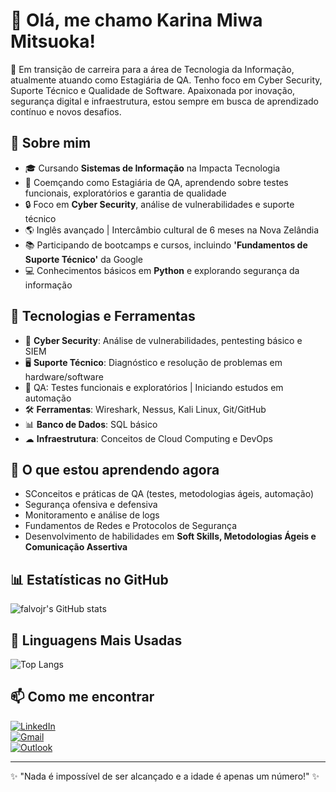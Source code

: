 # 👋 Olá, me chamo Karina Miwa Mitsuoka!

🚀 Em transição de carreira para a área de Tecnologia da Informação, atualmente atuando como Estagiária de QA. Tenho foco em Cyber Security, Suporte Técnico e Qualidade de Software. Apaixonada por inovação, segurança digital e infraestrutura, estou sempre em busca de aprendizado contínuo e novos desafios.

## 🔹 Sobre mim
- 🎓 Cursando **Sistemas de Informação** na Impacta Tecnologia
- 🧪 Coemçando como Estagiária de QA, aprendendo sobre testes funcionais, exploratórios e garantia de qualidade
- 🔒 Foco em **Cyber Security**, análise de vulnerabilidades e suporte técnico
- 🌎 Inglês avançado | Intercâmbio cultural de 6 meses na Nova Zelândia
- 📚 Participando de bootcamps e cursos, incluindo **'Fundamentos de Suporte Técnico'** da Google
- 💻 Conhecimentos básicos em **Python** e explorando segurança da informação

## 🔧 Tecnologias e Ferramentas
- 🔐 **Cyber Security**: Análise de vulnerabilidades, pentesting básico e SIEM
- 🖥 **Suporte Técnico**: Diagnóstico e resolução de problemas em hardware/software
- 🧪 QA: Testes funcionais e exploratórios | Iniciando estudos em automação
- 🛠️ **Ferramentas**: Wireshark, Nessus, Kali Linux, Git/GitHub
- 📊 **Banco de Dados**: SQL básico
- ☁ **Infraestrutura**: Conceitos de Cloud Computing e DevOps

## 🌱 O que estou aprendendo agora
- SConceitos e práticas de QA (testes, metodologias ágeis, automação)
- Segurança ofensiva e defensiva
- Monitoramento e análise de logs
- Fundamentos de Redes e Protocolos de Segurança
- Desenvolvimento de habilidades em **Soft Skills, Metodologias Ágeis e Comunicação Assertiva**

## 📊 **Estatísticas no GitHub**
![falvojr's GitHub stats](https://github-readme-stats.vercel.app/api?username=KaMitsuoka&show_icons=true&theme=dark)

## 🚀 **Linguagens Mais Usadas**
![Top Langs](https://github-readme-stats.vercel.app/api/top-langs/?username=KaMitsuoka&layout=compact&theme=dark)

## 📫 Como me encontrar
[![LinkedIn](https://img.shields.io/badge/LinkedIn-000?style=for-the-badge&logo=linkedin&logoColor=0A66C2)](https://www.linkedin.com/in/karina-miwa-mitsuoka/)  
[![Gmail](https://img.shields.io/badge/Gmail-000?style=for-the-badge&logo=gmail&logoColor=EA4335)](mailto:karina.mitsuoka@gmail.com)  
[![Outlook](https://img.shields.io/badge/Outlook-000?style=for-the-badge&logo=microsoft-outlook&logoColor=0078D4)](mailto:miwa_karina@hotmail.com)

---
✨ "Nada é impossível de ser alcançado e a idade é apenas um número!" ✨

<!--
**KaMitsuoka/KaMitsuoka** is a ✨ _special_ ✨ repository because its `README.md` (this file) appears on your GitHub profile.

Here are some ideas to get you started:

- 🔭 I’m currently working on ...
- 🌱 I’m currently learning ...
- 👯 I’m looking to collaborate on ...
- 🤔 I’m looking for help with ...
- 💬 Ask me about ...
- 📫 How to reach me: ...
- 😄 Pronouns: ...
- ⚡ Fun fact: ...
-->
